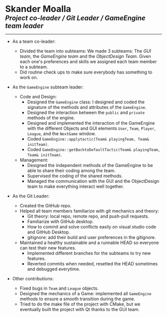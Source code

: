 <h1 style='border: 0; margin:0; padding:0'>Skander Moalla</h1>

<h2 style='border: 0; margin:0; padding:0; font-style:italic'>Project co-leader / Git Leader / GameEngine team leader</h2>

---

- As a team co-leader:
  - Divided the team into subteams: We made 3 subteams: The *GUI team*, the *GameEngine team* and the *ObjectDesign Team*. Given each one's preferences and skills we assigned each team member to a subteam.
  - Did routine check ups to make sure everybody has something to work on.
  
- As the `GameEngine` subteam leader:
  - Code and Design:
    - Designed the `GameEngine` class: I designed and coded the signature of the methods and attributes of the `GameEngine`.
    - Designed the interaction between the `public` and `private` methods of the engine.
    - Designed and implemented the interaction of the GameEngine with the different Objects and GUI elements `User`, `Team`, `Player`, `League`, and the `NextGame` window.
    - Coded `GameEngine::applytactic(Team& playingTeam, Team& initTeam)`.
    - Coded `GameEngine::getBacktoDefaultTactic(Team& playingTeam, Team& initTeam)`.
  - Management:
    - Designed the independent methods of the GameEngine to be able to share their coding among the team.
    - Supervised the coding of the shared methods.
    - Managed the communication with the GUI and the ObjectDesign team to make everything interact well together.

- As the Git Leader:
  - Created the GitHub repo.
  - Helped all team members familiarize with git mechanics and theory:
    - Git theory: local repo, remote repo, and push-pull requests.
    - Familiarize with GitHub desktop.
    - How to commit and solve conflicts easily on visual studio code and GitHub Desktop.
    - gitignore: add their build and user preferences in the gitignore.
  - Maintained a healthy sustainable and a runnable HEAD so everyone can test their new features.
    - Implemented different branches for the subteams to try new features.
    - Reverted commits when needed, resetted the HEAD sometimes and debugged everytime.
  
- Other contributions:
    - Fixed bugs in `Team` and `League` objects.
    - Designed the mechanics of a Game: implemented all `GameEngine` methods to ensure a smooth transition during the game.
    - Tried to do the make file of the project with CMake, but we eventually built the project with Qt thanks to the GUI team.